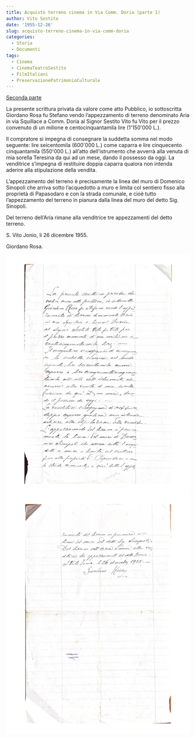 ```yaml
---
title: Acquisto terreno cinema in Via Comm. Doria (parte 1)
author: Vito Sestito
date: '1955-12-26'
slug: acquisto-terreno-cinema-in-via-comm-doria
categories:
  - Storia
  - Documenti
tags:
  - Cinema
  - CinemaTeatroSestito
  - FilmItaliani
  - PreservazionePatrimonioCulturale
---
```


[Seconda parte](/1956/03/01/acquisto-terreno-cinema-in-via-comm-doria-parte-2/)

La presente scrittura privata da valore come atto Pubblico, io sottoscritta Giordano Rosa fu Stefano vendo l’appezzamento di terreno denominato Aria in via Squillace a Comm. Doria al Signor Sestito Vito fu Vito per il prezzo convenuto di un milione e centocinquantamila lire (1'150'000 L.).

Il compratore si impegna di consegnare la suddetta somma nel modo seguente: lire seicentomila (600'000 L.) come caparra e lire cinquecento cinquantamila (550'000 L.) all’atto dell’istrumento che avverrà alla venuta di mia sorella Teresina da qui ad un mese, dando il possesso da oggi.
La venditrice s’impegna di restituire doppia caparra qualora non intenda aderire alla stipulazione della vendita.

L’appezzamento del terreno è precisamente la linea del muro di Domenico Sinopoli che arriva sotto l’acquedotto a muro e limita col sentiero fisso alla proprietà di Papasodaro e con la strada comunale, e cioè tutto l’appezzamento del terreno in pianura dalla linea del muro del detto Sig. Sinopoli.

Del terreno dell’Aria rimane alla venditrice tre appezzamenti del detto terreno.

S. Vito Jonio, li 26 dicembre 1955.

Giordano Rosa.

![1955-12-26 Acquisto terreno cinema in Via Comm. Doria 1](images/19551225AcquistoTerrenoCinema1.jpg)
![1955-12-26 Acquisto terreno cinema in Via Comm. Doria 2](images/19551225AcquistoTerrenoCinema2.jpg)
